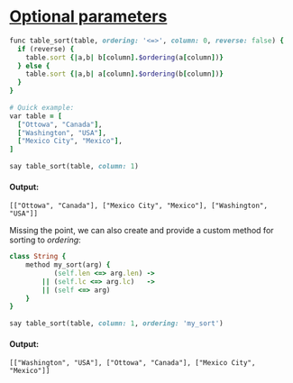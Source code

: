 [1]: https://rosettacode.org/wiki/Optional_parameters

# [Optional parameters][1]

```ruby
func table_sort(table, ordering: '<=>', column: 0, reverse: false) {
  if (reverse) {
    table.sort {|a,b| b[column].$ordering(a[column])}
  } else {
    table.sort {|a,b| a[column].$ordering(b[column])}
  }
}
 
# Quick example:
var table = [
  ["Ottowa", "Canada"],
  ["Washington", "USA"],
  ["Mexico City", "Mexico"],
]
 
say table_sort(table, column: 1)
```

#### Output:
```
[["Ottowa", "Canada"], ["Mexico City", "Mexico"], ["Washington", "USA"]]
```


Missing the point, we can also create and provide a custom method for sorting to _ordering_:

```ruby
class String {
    method my_sort(arg) {
           (self.len <=> arg.len) ->
        || (self.lc <=> arg.lc)   ->
        || (self <=> arg)
    }
}
 
say table_sort(table, column: 1, ordering: 'my_sort')
```

#### Output:
```
[["Washington", "USA"], ["Ottowa", "Canada"], ["Mexico City", "Mexico"]]
```
